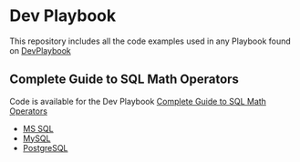 # Dev Playbook
This repository includes all the code examples used in any Playbook found on [DevPlaybook](http://www.devplaybook.com)

## Complete Guide to SQL Math Operators
Code is available for the Dev Playbook [Complete Guide to SQL Math Operators](https://www.devplaybook.com/beginner-sql-tutorials/complete-guide-to-sql-math-operators/)
- [MS SQL](https://github.com/DevPlaybook/devplaybook/blob/master/math-operations-ms-sql.sql)
- [MySQL](https://github.com/DevPlaybook/devplaybook/blob/master/math-operations-mysql.sql)
- [PostgreSQL](https://github.com/DevPlaybook/devplaybook/blob/master/math-operations-postgresql.sql)
